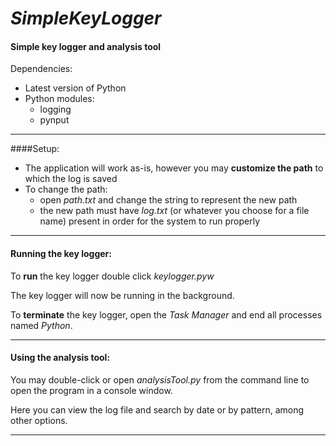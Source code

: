 # _*SimpleKeyLogger*_
#### Simple key logger and analysis tool 

 Dependencies:
* Latest version of Python
* Python modules:
  * logging
  * pynput





---

####Setup:
* The application will work as-is, however you may **customize the path** to which the log is saved
* To change the path:
  * open *path.txt* and change the string to represent the new path
  * the new path must have *log.txt* (or whatever you choose for a file name) present in order for the system to run properly

---

#### Running the key logger:
To **run** the key logger double click *keylogger.pyw* 

The key logger will now be running in the background.

To **terminate** the key logger, open the *Task Manager* and end all processes named *Python*.    

---

#### Using the analysis tool:

You may double-click or open *analysisTool.py* from the command line to open the program in a console window.

Here you can view the log file and search by date or by pattern, among other options.

---
